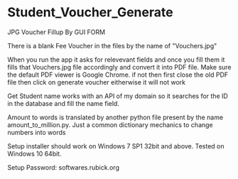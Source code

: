 # Student_Voucher_Generate
 JPG Voucher Fillup By GUI FORM

There is a blank Fee Voucher in the files by the name of "Vouchers.jpg"

When you run the app it asks for relevevant fields and once you fill them it fills that Vouchers.jpg file accordingly and convert it into PDF file. Make sure the default PDF viewer is Google Chrome. if not then first close the old PDF file then click on generate voucher eitherwise it will not work

Get Student name works with an API of my domain so it searches for the ID in the database and fill the name field.

Amount to words is translated by another python file present by the name amount_to_million.py. Just a common dictionary mechanics to change numbers into words

Setup installer should work on Windows 7 SP1 32bit and above. Tested on Windows 10 64bit.

Setup Password: softwares.rubick.org
